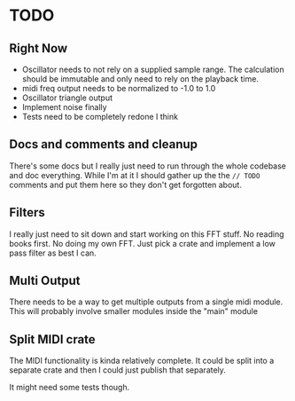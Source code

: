 # TODO

## Right Now
- Oscillator needs to not rely on a supplied sample range. The calculation should be immutable and only need to rely on the playback time.
- midi freq output needs to be normalized to -1.0 to 1.0
- Oscillator triangle output
- Implement noise finally
- Tests need to be completely redone I think

## Docs and comments and cleanup
There's some docs but I really just need to run through the whole codebase and doc everything. While I'm at it I should gather up the the `// TODO` comments and put them here so they don't get forgotten about.

## Filters
I really just need to sit down and start working on this FFT stuff. No reading books first. No doing my own FFT. Just pick a crate and implement a low pass filter as best I can.

## Multi Output
There needs to be a way to get multiple outputs from a single midi module. This will probably involve smaller modules inside the "main" module

## Split MIDI crate
The MIDI functionality is kinda relatively complete. It could be split into a separate crate and then I could just publish that separately.

It might need some tests though.